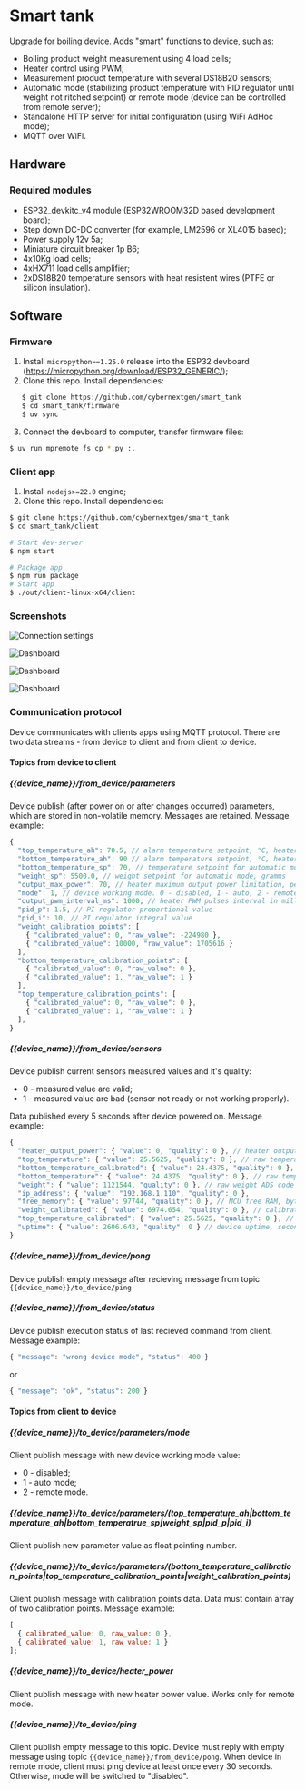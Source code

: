 # Smart tank

Upgrade for boiling device. Adds "smart" functions to device, such as:

- Boiling product weight measurement using 4 load cells;
- Heater control using PWM;
- Measurement product temperature with several DS18B20 sensors;
- Automatic mode (stabilizing product temperature with PID regulator until weight not ritched setpoint) or remote mode (device can be controlled from remote server);
- Standalone HTTP server for initial configuration (using WiFi AdHoc mode);
- MQTT over WiFi.

## Hardware

### Required modules

- ESP32_devkitc_v4 module (ESP32WROOM32D based development board);
- Step down DC-DC converter (for example, LM2596 or XL4015 based);
- Power supply 12v 5a;
- Miniature circuit breaker 1p B6;
- 4x10Kg load cells;
- 4xHX711 load cells amplifier;
- 2xDS18B20 temperature sensors with heat resistent wires (PTFE or silicon insulation).

## Software

### Firmware

1. Install `micropython==1.25.0` release into the ESP32 devboard (https://micropython.org/download/ESP32_GENERIC/);
2. Clone this repo. Install dependencies:

```sh
   $ git clone https://github.com/cybernextgen/smart_tank
   $ cd smart_tank/firmware
   $ uv sync

```

3. Connect the devboard to computer, transfer firmware files:

```sh
$ uv run mpremote fs cp *.py :.
```

### Client app

1. Install `nodejs>=22.0` engine;
2. Clone this repo. Install dependencies:

```sh
$ git clone https://github.com/cybernextgen/smart_tank
$ cd smart_tank/client

# Start dev-server
$ npm start

# Package app
$ npm run package
# Start app
$ ./out/client-linux-x64/client
```

### Screenshots

![Connection settings](/img/connection_settings.png)

![Dashboard](/img/dashboard.png)

![Dashboard](/img/setpoints.png)

![Dashboard](/img/calibration.png)

### Communication protocol

Device communicates with clients apps using MQTT protocol. There are two data streams - from device to client and from client to device.

#### Topics from device to client

##### **{{device_name}}/from_device/parameters**

Device publish (after power on or after changes occurred) parameters, which are stored in non-volatile memory. Messages are retained. Message example:

```js
{
  "top_temperature_ah": 70.5, // alarm temperature setpoint, °C, heater shutdown,
  "bottom_temperature_ah": 90 // alarm temperature setpoint, °C, heater shutdown
  "bottom_temperature_sp": 70, // temperature setpoint for automatic mode, °C
  "weight_sp": 5500.0, // weight setpoint for automatic mode, gramms
  "output_max_power": 70, // heater maximum output power limitation, percents
  "mode": 1, // device working mode. 0 - disabled, 1 - auto, 2 - remote
  "output_pwm_interval_ms": 1000, // heater PWM pulses interval in milliseconds
  "pid_p": 1.5, // PI regulator proportional value
  "pid_i": 10, // PI regulator integral value
  "weight_calibration_points": [
    { "calibrated_value": 0, "raw_value": -224980 },
    { "calibrated_value": 10000, "raw_value": 1705616 }
  ],
  "bottom_temperature_calibration_points": [
    { "calibrated_value": 0, "raw_value": 0 },
    { "calibrated_value": 1, "raw_value": 1 }
  ],
  "top_temperature_calibration_points": [
    { "calibrated_value": 0, "raw_value": 0 },
    { "calibrated_value": 1, "raw_value": 1 }
  ],
}
```

##### **{{device_name}}/from_device/sensors**

Device publish current sensors measured values and it's quality:

- 0 - measured value are valid;
- 1 - measured value are bad (sensor not ready or not working properly).

Data published every 5 seconds after device powered on. Message example:

```js
{
  "heater_output_power": { "value": 0, "quality": 0 }, // heater output power, percents
  "top_temperature": { "value": 25.5625, "quality": 0 }, // raw temperature, °C
  "bottom_temperature_calibrated": { "value": 24.4375, "quality": 0 }, // calibrated temperature, °C
  "bottom_temperature": { "value": 24.4375, "quality": 0 }, // raw temperature, °C
  "weight": { "value": 1121544, "quality": 0 }, // raw weight ADS code
  "ip_address": { "value": "192.168.1.110", "quality": 0 },
  "free_memory": { "value": 97744, "quality": 0 }, // MCU free RAM, bytes
  "weight_calibrated": { "value": 6974.654, "quality": 0 }, // calibrated weight, gramms
  "top_temperature_calibrated": { "value": 25.5625, "quality": 0 }, // calibrated temperature, °C
  "uptime": { "value": 2606.643, "quality": 0 } // device uptime, seconds
}
```

##### **{{device_name}}/from_device/pong**

Device publish empty message after recieving message from topic `{{device_name}}/to_device/ping`

##### **{{device_name}}/from_device/status**

Device publish execution status of last recieved command from client. Message example:

```js
{ "message": "wrong device mode", "status": 400 }
```

or

```js
{ "message": "ok", "status": 200 }
```

#### Topics from client to device

##### **{{device_name}}/to_device/parameters/mode**

Client publish message with new device working mode value:

- 0 - disabled;
- 1 - auto mode;
- 2 - remote mode.

##### **{{device_name}}/to_device/parameters/(top_temperature_ah|bottom_temperature_ah|bottom_temperatrue_sp|weight_sp|pid_p|pid_i)**

Client publish new parameter value as float pointing number.

##### **{{device_name}}/to_device/parameters/(bottom_temperature_calibration_points|top_temperature_calibration_points|weight_calibration_points)**

Client publish message with calibration points data. Data must contain array of two calibration points. Message example:

```js
[
  { calibrated_value: 0, raw_value: 0 },
  { calibrated_value: 1, raw_value: 1 }
];
```

##### **{{device_name}}/to_device/heater_power**

Client publish message with new heater power value. Works only for remote mode.

##### **{{device_name}}/to_device/ping**

Client publish empty message to this topic. Device must reply with empty message using topic `{{device_name}}/from_device/pong`. When device in remote mode, client must ping device at least once every 30 seconds. Otherwise, mode will be switched to "disabled".
